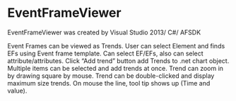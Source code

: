 # EventFrameViewer
EventFrameViewer was created by Visual Studio 2013/ C#/ AFSDK

Event Frames can be viewed as Trends.
User can select Element and finds EFs using Event frame template.
Can select EF/EFs, also can select attribute/attributes.
Click “Add trend” button add Trends to .net chart object.
Multiple items can be selected and add trends at once.
Trend can zoom in by drawing square by mouse.
Trend can be double-clicked and display maximum size trends.
On mouse the line, tool tip shows up (Time and value).

